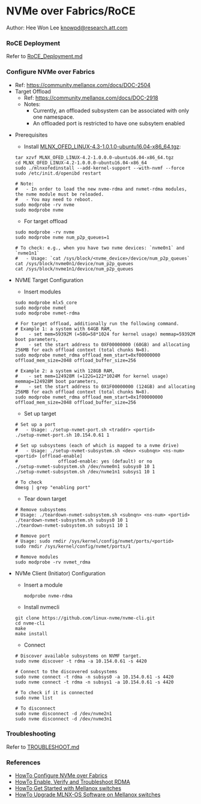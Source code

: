# NVMe over Fabrics/RoCE
Author: Hee Won Lee <knowpd@research.att.com>

### RoCE Deployment
Refer to [RoCE_Deployment.md](./RoCE_Deployment.md)

### Configure NVMe over Fabrics
* Ref: <https://community.mellanox.com/docs/DOC-2504>
* Target Offload
   - Ref: <https://community.mellanox.com/docs/DOC-2918>
   - Notes:
      - Currently, an offloaded subsystem can be associated with only one namespace. 
      - An offloaded port is restricted to have one subsytem enabled

- Prerequisites   
   * Install [MLNX_OFED_LINUX-4.3-1.0.1.0-ubuntu16.04-x86_64.tgz](http://www.mellanox.com/page/products_dyn?product_family=26): 
   ```
   tar xzvf MLNX_OFED_LINUX-4.2-1.0.0.0-ubuntu16.04-x86_64.tgz
   cd MLNX_OFED_LINUX-4.2-1.0.0.0-ubuntu16.04-x86_64
   sudo ./mlnxofedinstall --add-kernel-support --with-nvmf --force
   sudo /etc/init.d/openibd restart

   # Note:
   #   - In order to load the new nvme-rdma and nvmet-rdma modules, the nvme module must be reloaded.
   #   - You may need to reboot.
   sudo modprobe -rv nvme
   sudo modprobe nvme
   ```

   * For target offload
   ```
   sudo modprobe -rv nvme
   sudo modprobe nvme num_p2p_queues=1

   # To check: e.g., when you have two nvme devices: `nvme0n1` and `nvme1n1`
   #   - Usage: `cat /sys/block/<nvme_device>/device/num_p2p_queues`
   cat /sys/block/nvme0n1/device/num_p2p_queues
   cat /sys/block/nvme1n1/device/num_p2p_queues
   ```

- NVME Target Configuration
   * Insert modules
   ```
   sudo modprobe mlx5_core
   sudo modprobe nvmet
   sudo modprobe nvmet-rdma

   # For target offload, additionally run the following command.
   # Example 1: a system with 64GB RAM, 
   #    - set mem=59392M (=58G=58*1024 for kernel usage) memmap=59392M boot parameters,
   #    - set the start address to 0XF00000000 (60GB) and allocating 256MB for each offload context (total chunks N=8).
   sudo modprobe nvmet_rdma offload_mem_start=0xf00000000 offload_mem_size=2048 offload_buffer_size=256

   # Example 2: a system with 128GB RAM, 
   #    - set mem=124928M (=122G=122*1024M for kernel usage) memmap=124928M boot parameters,
   #    - set the start address to 0X1F00000000 (124GB) and allocating 256MB for each offload context (total chunks N=8).
   sudo modprobe nvmet_rdma offload_mem_start=0x1f00000000 offload_mem_size=2048 offload_buffer_size=256
   ```

   * Set up target
   ```
   # Set up a port
   #   - Usage: ./setup-nvmet-port.sh <traddr> <portid>
   ./setup-nvmet-port.sh 10.154.0.61 1

   # Set up subsystems (each of which is mapped to a nvme drive)
   #   - Usage: ./setup-nvmet-subsystem.sh <dev> <subnqn> <ns-num> <portid> [offload-enable]
   #               offload-enable: yes (default) or no 
   ./setup-nvmet-subsystem.sh /dev/nvme0n1 subsys0 10 1
   ./setup-nvmet-subsystem.sh /dev/nvme1n1 subsys1 10 1

   # To check
   dmesg | grep "enabling port"
   ```
  
   * Tear down target
   ```
   # Remove subsystems
   # Usage: ./teardown-nvmet-subsystem.sh <subnqn> <ns-num> <portid>
   ./teardown-nvmet-subsystem.sh subsys0 10 1
   ./teardown-nvmet-subsystem.sh subsys1 10 1

   # Remove port
   # Usage: sudo rmdir /sys/kernel/config/nvmet/ports/<portid>
   sudo rmdir /sys/kernel/config/nvmet/ports/1
 
   # Remove modules
   sudo modprobe -rv nvmet_rdma
   ```

- NVMe Client (Initiator) Configuration
   * Insert a module
      ```
      modprobe nvme-rdma
      ```

   * Install nvmecli
   ```
   git clone https://github.com/linux-nvme/nvme-cli.git
   cd nvme-cli
   make
   make install
   ```

   * Connect
   ```
   # Discover available subsystems on NVMF target.
   sudo nvme discover -t rdma -a 10.154.0.61 -s 4420
   
   # Connect to the discovered subsystems
   sudo nvme connect -t rdma -n subsys0 -a 10.154.0.61 -s 4420
   sudo nvme connect -t rdma -n subsys1 -a 10.154.0.61 -s 4420
   
   # To check if it is connected
   sudo nvme list
   
   # To disconnect
   sudo nvme disconnect -d /dev/nvme2n1
   sudo nvme disconnect -d /dev/nvme3n1
   ```

### Troubleshooting
Refer to [TROUBLESHOOT.md](./TROUBLESHOOT.md)

### References
- [HowTo Configure NVMe over Fabrics](https://community.mellanox.com/docs/DOC-2504)  
- [HowTo Enable, Verify and Troubleshoot RDMA](https://community.mellanox.com/docs/DOC-2086)
- [HowTo Get Started with Mellanox switches](https://community.mellanox.com/docs/DOC-2172)
- [HowTo Upgrade MLNX-OS Software on Mellanox switches](https://community.mellanox.com/docs/DOC-1448)
